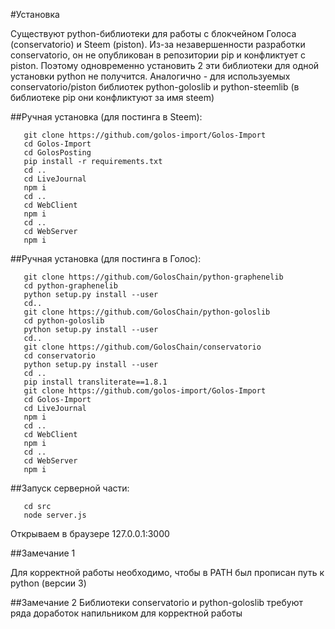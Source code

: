 #Установка

Существуют python-библиотеки для работы с блокчейном Голоса (conservatorio) и Steem (piston).
Из-за незавершенности разработки conservatorio, он не опубликован в репозитории pip и конфликтует с piston.
Поэтому одновременно установить 2 эти библиотеки для одной установки python не получится.
Аналогично - для используемых conservatorio/piston библиотек python-goloslib и python-steemlib
(в библиотеке pip они конфликтуют за имя steem)

##Ручная установка (для постинга в Steem):

```
   git clone https://github.com/golos-import/Golos-Import
   cd Golos-Import
   cd GolosPosting
   pip install -r requirements.txt
   cd ..
   cd LiveJournal
   npm i
   cd ..
   cd WebClient
   npm i
   cd ..
   cd WebServer
   npm i
```

##Ручная установка (для постинга в Голос):

```
   git clone https://github.com/GolosChain/python-graphenelib
   cd python-graphenelib
   python setup.py install --user
   cd..
   git clone https://github.com/GolosChain/python-goloslib
   cd python-goloslib
   python setup.py install --user
   cd..
   git clone https://github.com/GolosChain/conservatorio
   cd conservatorio
   python setup.py install --user
   cd ..
   pip install transliterate==1.8.1
   git clone https://github.com/golos-import/Golos-Import
   cd Golos-Import
   cd LiveJournal
   npm i
   cd ..
   cd WebClient
   npm i
   cd ..
   cd WebServer
   npm i
```

##Запуск серверной части:

```
   cd src
   node server.js
```

Открываем в браузере 127.0.0.1:3000

##Замечание 1

Для корректной работы необходимо, чтобы в PATH был прописан путь к python (версии 3)

##Замечание 2
Библиотеки conservatorio и python-goloslib требуют ряда доработок напильником для корректной работы
